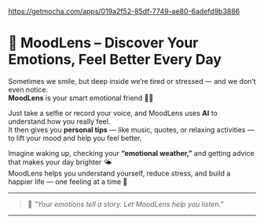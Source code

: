 https://getmocha.com/apps/019a2f52-85df-7749-ae80-6adefd9b3886
# 🌈 MoodLens – Discover Your Emotions, Feel Better Every Day

Sometimes we smile, but deep inside we’re tired or stressed — and we don’t even notice.  
**MoodLens** is your smart emotional friend 💬💛  

Just take a selfie or record your voice, and MoodLens uses **AI** to understand how you really feel.  
It then gives you **personal tips** — like music, quotes, or relaxing activities — to lift your mood and help you feel better.  

Imagine waking up, checking your **“emotional weather,”** and getting advice that makes your day brighter 🌤️  
MoodLens helps you understand yourself, reduce stress, and build a happier life — one feeling at a time 💫  

---

> 💬 *"Your emotions tell a story. Let MoodLens help you listen."*

---



